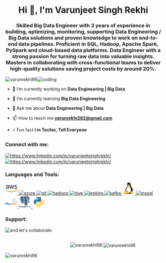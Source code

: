<h1 align="center">Hi 👋, I'm Varunjeet Singh Rekhi</h1>
<h3 align="center">Skilled Big Data Engineer with 3 years of experience in building, optimizing, monitoring, supporting Data Engineering / Big Data solutions and proven knowledge to work on end-to-end data pipelines. Proficient in SQL, Hadoop, Apache Spark, PySpark and cloud-based data platforms. Data Engineer with a strong passion for turning raw data into valuable insights. Masters in collaborating with cross-functional teams to deliver high-quality solutions saving project costs by around 20%.</h3>

<img align="right" alt="coding" width="400" src="https://user-images.githubusercontent.com/55389276/140866485-8fb1c876-9a8f-4d6a-98dc-08c4981eaf70.gif">
<p align="left"> <img src="https://komarev.com/ghpvc/?username=varunrekhi96&label=Profile%20views&color=0e75b6&style=flat" alt="varunrekhi96" /> </p>

- 🔭 I’m currently working on **Data Engineering | Big Data**

- 🌱 I’m currently learning **Big Data Engineering**

- 💬 Ask me about **Data Engineering | Big Data**

- 📫 How to reach me **varunrekhi262@gmail.com**

- ⚡ Fun fact **I m Techie, Tell Everyone**

<h3 align="left">Connect with me:</h3>
<p align="left">
<a href="https://linkedin.com/in/https://www.linkedin.com/in/varunjeetsinghrekhi/" target="blank"><img align="center" src="https://raw.githubusercontent.com/rahuldkjain/github-profile-readme-generator/master/src/images/icons/Social/linked-in-alt.svg" alt="https://www.linkedin.com/in/varunjeetsinghrekhi/" height="30" width="40" /></a>
<a href="https://www.leetcode.com/https://www.linkedin.com/in/varunjeetsinghrekhi/" target="blank"><img align="center" src="https://raw.githubusercontent.com/rahuldkjain/github-profile-readme-generator/master/src/images/icons/Social/leet-code.svg" alt="https://www.linkedin.com/in/varunjeetsinghrekhi/" height="30" width="40" /></a>

</p>

<h3 align="left">Languages and Tools:</h3>
<p align="left"> <a href="https://aws.amazon.com" target="_blank" rel="noreferrer"> <img src="https://raw.githubusercontent.com/devicons/devicon/master/icons/amazonwebservices/amazonwebservices-original-wordmark.svg" alt="aws" width="40" height="40"/> </a> <a href="https://azure.microsoft.com/en-in/" target="_blank" rel="noreferrer"> <img src="https://www.vectorlogo.zone/logos/microsoft_azure/microsoft_azure-icon.svg" alt="azure" width="40" height="40"/> </a> <a href="https://git-scm.com/" target="_blank" rel="noreferrer"> <img src="https://www.vectorlogo.zone/logos/git-scm/git-scm-icon.svg" alt="git" width="40" height="40"/> </a> <a href="https://hadoop.apache.org/" target="_blank" rel="noreferrer"> <img src="https://www.vectorlogo.zone/logos/apache_hadoop/apache_hadoop-icon.svg" alt="hadoop" width="40" height="40"/> </a> <a href="https://hive.apache.org/" target="_blank" rel="noreferrer"> <img src="https://www.vectorlogo.zone/logos/apache_hive/apache_hive-icon.svg" alt="hive" width="40" height="40"/> </a> <a href="https://www.jenkins.io" target="_blank" rel="noreferrer"> <img src="https://www.vectorlogo.zone/logos/jenkins/jenkins-icon.svg" alt="jenkins" width="40" height="40"/> </a> <a href="https://kafka.apache.org/" target="_blank" rel="noreferrer"> <img src="https://www.vectorlogo.zone/logos/apache_kafka/apache_kafka-icon.svg" alt="kafka" width="40" height="40"/> </a> <a href="https://www.linux.org/" target="_blank" rel="noreferrer"> <img src="https://raw.githubusercontent.com/devicons/devicon/master/icons/linux/linux-original.svg" alt="linux" width="40" height="40"/> </a> <a href="https://www.microsoft.com/en-us/sql-server" target="_blank" rel="noreferrer"> <img src="https://www.svgrepo.com/show/303229/microsoft-sql-server-logo.svg" alt="mssql" width="40" height="40"/> </a> <a href="https://www.mysql.com/" target="_blank" rel="noreferrer"> <img src="https://raw.githubusercontent.com/devicons/devicon/master/icons/mysql/mysql-original-wordmark.svg" alt="mysql" width="40" height="40"/> </a> <a href="https://www.postgresql.org" target="_blank" rel="noreferrer"> <img src="https://raw.githubusercontent.com/devicons/devicon/master/icons/postgresql/postgresql-original-wordmark.svg" alt="postgresql" width="40" height="40"/> </a> <a href="https://www.python.org" target="_blank" rel="noreferrer"> <img src="https://raw.githubusercontent.com/devicons/devicon/master/icons/python/python-original.svg" alt="python" width="40" height="40"/> </a> </p>

<h3 align="left">Support:</h3>
<p><a href="https://www.buymeacoffee.com/and let's collaborate"> <img align="left" src="https://cdn.buymeacoffee.com/buttons/v2/default-yellow.png" height="50" width="210" alt="and let's collaborate" /></a></p><br><br>

<p><img align="left" src="https://github-readme-stats.vercel.app/api/top-langs?username=varunrekhi96&show_icons=true&locale=en&layout=compact" alt="varunrekhi96" /></p>

<p>&nbsp;<img align="center" src="https://github-readme-stats.vercel.app/api?username=varunrekhi96&show_icons=true&locale=en" alt="varunrekhi96" /></p>

<p><img align="center" src="https://github-readme-streak-stats.herokuapp.com/?user=varunrekhi96&" alt="varunrekhi96" /></p>
